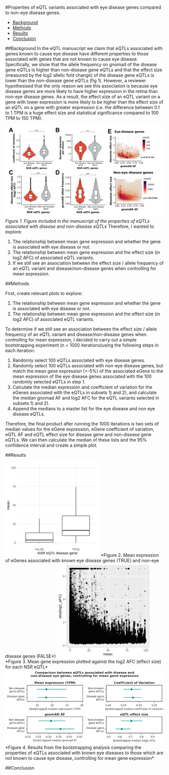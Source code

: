 #Properties of eQTL variants associated with eye disease genes compared to non-eye disease genes.
<!-- vim-markdown-toc GFM -->

* [Background](#background)
* [Methods](#methods)
* [Results](#results)
* [Conclusion](#conclusion)

<!-- vim-markdown-toc -->
##Background
In the eQTL manuscript we claim that eQTLs associated with genes known to cause eye disease have different properties to those associated with genes that are not known to cause eye disease. Specifically, we show that the allele frequency on gnomad of the disease gene eQTLs is higher than non-disease gene eQTLs and that the effect size (measured by the log2 allelic fold change) of the disease gene eQTLs is lower than the non-disease gene eQTLs (fig 1). 
However, a reviewer hypothesised that the only reason we see this association is because eye disease genes are more likely to have higher expression in the retina than non-eye disease genes. As a result, the effect size of an eQTL variant on a gene with lower expression is more likely to be higher than the effect size of an eQTL on a gene with greater expression (i.e. the difference between 0.1 to 1 TPM is a huge effect size and statistical significance compared to 100 TPM to 150 TPM).

![Fig1](images/figure4.png)
*Figure 1. Figure included in the manuscript of the properties of eQTLs associated with disease and non-disease eQTLs*
Therefore, I wanted to explore:

1. The relationship between mean gene expression and whether the gene is associated with eye disease or not. 
2. The relationship between mean gene expression and the effect size (in log2 AFC) of associated eQTL variants.
3. If we still see an association between the effect size / allele frequency of an eQTL variant and disease/non-disease genes when controlling for mean expression.

##Methods

First, create relevant plots to explore: 

1. The relationship between mean gene expression and whether the gene is associated with eye disease or not. 
2. The relationship between mean gene expression and the effect size (in log2 AFC) of associated eQTL variants.

To determine if we still see an association between the effect size / allele frequency of an eQTL variant and disease/non-disease genes when controlling for mean expression, I decided to carry out a simple bootstrapping experiment (n = 1000 iterations)using the following steps in each iteration:

1. Randomly select 100 eQTLs associated with eye disease genes.
2. Randomly select 100 eQTLs associated with non-eye disease genes, but match the mean gene expression (+-5%) of the associated eGene to the mean expression of the eye disease genes associated with the 100 randomly selected eQTLs in step 1.
3. Calculate the median expression and coefficient of variation for the eGenes associated with the eQTLs in subsets 1) and 2), and calculate the median gnomad AF and log2 AFC for the eQTL variants selected in subsets 1) and 2). 
4. Append the medians to a master list for the eye disease and non eye disease eQTLs.

Therefore, the final product after running the 1000 iterations is two sets of median values for the eGene expression, eGene coefficient of variation, eQTL AF and eQTL effect size for disease gene and non-disease gene eQTLs. We can then calculate the median of these lists and the 95% confidence interval and create a simple plot.

##Results

<img src='images/mean_expression_disease_and_non_disease_egenes.png' width=300>
*Figure 2. Mean expression of eGenes associated with known eye disease genes (TRUE) and non-eye disease genes (FALSE*)

<img src='images/mean_expression_vs_log2afc.png' width=300>
*Figure 3. Mean gene expression plotted against the log2 AFC (effect size) for each NSR eQTL*

<img src='images/bootstrapping_disease_eqtl_properties.png' width=1500>
*Figure 4. Results from the bootstrapping analysis comparing the properties of eQTLs associated with known eye diseases to those which are not known to cause eye disease, controlling for mean gene expression*

##Conclusion

